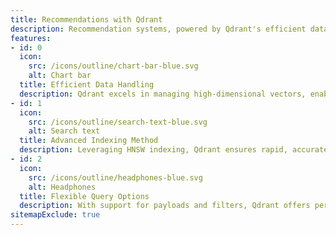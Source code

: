 ```yaml
---
title: Recommendations with Qdrant
description: Recommendation systems, powered by Qdrant's efficient data retrieval, boost the ability to deliver highly personalized content recommendations across various media, enhancing user engagement and accuracy on a scalable platform. Explore why Qdrant is the optimal solution for your recommendation system projects.
features:
- id: 0
  icon:
    src: /icons/outline/chart-bar-blue.svg
    alt: Chart bar
  title: Efficient Data Handling
  description: Qdrant excels in managing high-dimensional vectors, enabling streamlined storage and retrieval for complex recommendation systems.
- id: 1
  icon:
    src: /icons/outline/search-text-blue.svg
    alt: Search text
  title: Advanced Indexing Method
  description: Leveraging HNSW indexing, Qdrant ensures rapid, accurate searches crucial for effective recommendation engines.
- id: 2
  icon:
    src: /icons/outline/headphones-blue.svg
    alt: Headphones
  title: Flexible Query Options
  description: With support for payloads and filters, Qdrant offers personalized recommendation capabilities through detailed metadata handling.
sitemapExclude: true
---
```


